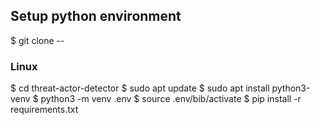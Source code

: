 ## Setup python environment
$ git clone --

### Linux
$ cd threat-actor-detector
$ sudo apt update
$ sudo apt install python3-venv
$ python3 -m venv .env
$ source .env/bib/activate
$ pip install -r requirements.txt
